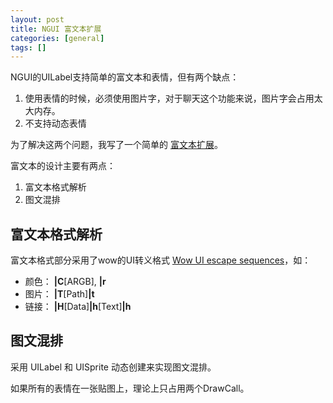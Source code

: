 ```yaml
---
layout: post
title: NGUI 富文本扩展
categories: [general]
tags: []
---
```


NGUI的UILabel支持简单的富文本和表情，但有两个缺点：

1. 使用表情的时候，必须使用图片字，对于聊天这个功能来说，图片字会占用太大内存。
1. 不支持动态表情

为了解决这两个问题，我写了一个简单的 [富文本扩展](https://github.com/dpull/NGUIUtils)。

富文本的设计主要有两点：

1. 富文本格式解析
1. 图文混排

## 富文本格式解析 ##
富文本格式部分采用了wow的UI转义格式 [Wow UI escape sequences](http://wow.gamepedia.com/UI_escape_sequences)，如：

* 颜色：  **|C**[ARGB], **|r**
* 图片：  **|T**[Path]**|t**
* 链接：  **|H**[Data]**|h**[Text]**|h**

## 图文混排 ##
采用 UILabel 和 UISprite 动态创建来实现图文混排。

如果所有的表情在一张贴图上，理论上只占用两个DrawCall。

